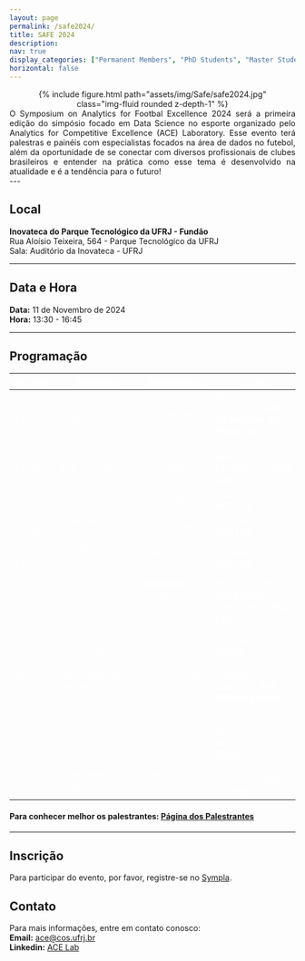 ```yaml
---
layout: page
permalink: /safe2024/
title: SAFE 2024
description:
nav: true
display_categories: ["Permanent Members", "PhD Students", "Master Students", "Undergraduate Students"]
horizontal: false
---
```


<div style="width: 80%; margin: 0 auto; text-align: center;">
{% include figure.html path="assets/img/Safe/safe2024.jpg" class="img-fluid rounded z-depth-1" %}
</div>

<div  style="text-align: justify">
O Symposium on Analytics for Footbal Excellence 2024 será a primeira edição do simpósio focado em Data Science no esporte organizado pelo Analytics for Competitive Excellence (ACE) Laboratory. Esse evento terá palestras e painéis com especialistas focados na área de dados no futebol, além da oportunidade de se conectar com diversos profissionais de clubes brasileiros e entender na prática como esse tema é desenvolvido na atualidade e é a tendência para o futuro! 

</div>
---

## Local

**Inovateca do Parque Tecnológico da UFRJ - Fundão** <br/>
Rua Aloísio Teixeira, 564 - Parque Tecnológico da UFRJ<br/>
Sala: Auditório da Inovateca - UFRJ

---


## Data e Hora

**Data:** 11 de Novembro de 2024  
**Hora:** 13:30 - 16:45

---

## Programação

<table>
  <thead>
    <tr>
      <th style="color: white;">Horário</th>
      <th style="color: white;">Atividade</th>
      <th style="color: white;">Palestrantes</th>
      <th style="color: white;">Cargo</th>
    </tr>
  </thead>
  <tbody>
    <tr>
      <td style="color: white;">13:30 - 14:15</td>
      <td style="color: white;">Abertura - Keynote</td>
      <td style="color: white;">Téo Benjamin</td>
      <td style="color: white;">Gerente de dados no <b>Clube de Regatas do Flamengo</b></td>
    </tr>
    <tr>
      <td style="color: white;">14:15 - 14:30</td>
      <td style="color: white;">Apresentação do ACE Laboratory</td>
      <td style="color: white;">Pedro Gonzalez</td>
      <td style="color: white;">Professsor da <b>UFRJ</b> e Co-Fundador do <b>ACE Lab</b></td>
    </tr>
    <tr>
      <td style="color: white;">14:30 - 14:45</td>
      <td style="color: white;">Trabalho ACE: Redes de Passe</td>
      <td style="color: white;">Lucas Giusti</td>
      <td style="color: white;">Pesquisador do <b>ACE Lab</b></td>
    </tr>
    <tr>
      <td style="color: white;">14:45 - 15:00</td>
      <td style="color: white;">Trabalho ACE: Cartola FC</td>
      <td style="color: white;">Letícia Maia</td>
      <td style="color: white;">Pesquisadora do <b>ACE Lab</b></td>
    </tr>
    <tr>
      <td style="color: white;">15:00 - 15:15</td>
      <td style="color: white;">Trabalho ACE: Detecção de Lesão</td>
      <td style="color: white;">Matheus Mello</td>
      <td style="color: white;">Pesquisador do <b>ACE Lab</b></td>
    </tr>
    <tr>
      <td style="color: white;">15:15 - 16:00</td>
      <td style="color: white;">Mesa Redonda: Clubes, Universidades e Televisão</td>
      <td style="color: white; vertical-align: top;"><b>Mediador:</b> Glauco Amorim<br/><br/> Gabriel Reis <br/><br/>Martin Paré <br/><br/> Lucas Carlos </td>
      <td style="color: white;">Professsor do <b>CEFET/RJ</b> e Co-Fundador do <b>ACE Lab</b> <br/><br/>Pesquisador do <b>SALab</b><br/><br/>Analista de Dados no <b>Red Bull Bragantino</b> <br/><br/> Sports Rights Strategy Manager na <b>Globo</b></td>
    </tr>
    <tr>
      <td style="color: white;">16:00 - 16:45</td>
      <td style="color: white;">Encerramento - Keynote</td>
      <td style="color: white;">Matheus Caminha</td>
      <td style="color: white;">Gerente de Ciência de Dados na <b>Globo</b></td>
    </tr>
  </tbody>
</table>


#### Para conhecer melhor os palestrantes: [Página dos Palestrantes](https://ac3lab.github.io/safe2024_participants/)

---





## Inscrição

Para participar do evento, por favor, registre-se no [Sympla](https://www.sympla.com.br/evento/symposium-on-analytics-for-footbal-excellence-safe-2024/2673929).

## Contato

Para mais informações, entre em contato conosco:<br/>
**Email:** ace@cos.ufrj.br<br/>
**Linkedin:** [ACE Lab](https://br.linkedin.com/company/ac3lab)



